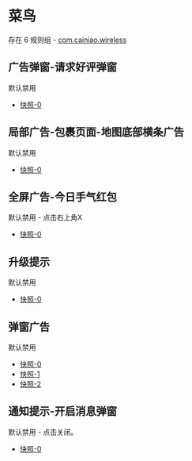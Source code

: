 # 菜鸟

存在 6 规则组 - [com.cainiao.wireless](/src/apps/com.cainiao.wireless.ts)

## 广告弹窗-请求好评弹窗

默认禁用

- [快照-0](https://i.gkd.li/import/13692761)

## 局部广告-包裹页面-地图底部横条广告

默认禁用

- [快照-0](https://i.gkd.li/import/12914450)

## 全屏广告-今日手气红包

默认禁用 - 点击右上角X

- [快照-0](https://i.gkd.li/import/13842492)

## 升级提示

默认禁用

- [快照-0](https://i.gkd.li/import/13042207)

## 弹窗广告

默认禁用

- [快照-0](https://i.gkd.li/import/12914371)
- [快照-1](https://i.gkd.li/import/13692758)
- [快照-2](https://i.gkd.li/import/13042279)

## 通知提示-开启消息弹窗

默认禁用 - 点击关闭。

- [快照-0](https://i.gkd.li/import/13068573)
